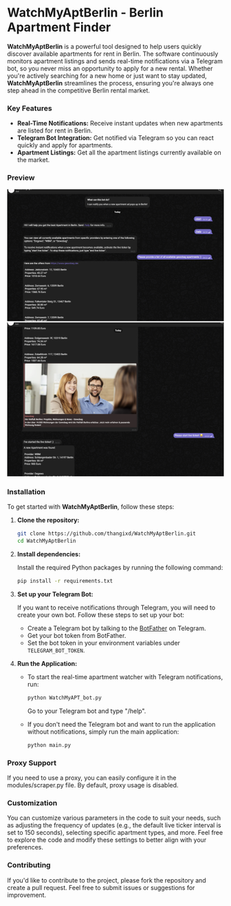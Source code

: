 
# WatchMyAptBerlin - Berlin Apartment Finder

**WatchMyAptBerlin** is a powerful tool designed to help users quickly discover available apartments for rent in Berlin. The software continuously monitors apartment listings and sends real-time notifications via a Telegram bot, so you never miss an opportunity to apply for a new rental. Whether you're actively searching for a new home or just want to stay updated, **WatchMyAptBerlin** streamlines the process, ensuring you're always one step ahead in the competitive Berlin rental market.

### Key Features

- **Real-Time Notifications:** Receive instant updates when new apartments are listed for rent in Berlin.
- **Telegram Bot Integration:** Get notified via Telegram so you can react quickly and apply for apartments.
- **Apartment Listings:** Get all the apartment listings currently available on the market.

  
### Preview
![img.png](img/tg_bot_example_1.png)
   ![img.png](img/tg_bot_example_2.png)
### Installation

To get started with **WatchMyAptBerlin**, follow these steps:

1. **Clone the repository:**

   ```bash
   git clone https://github.com/thangixd/WatchMyAptBerlin.git
   cd WatchMyAptBerlin
   ```

2. **Install dependencies:**

   Install the required Python packages by running the following command:

   ```bash
   pip install -r requirements.txt
   ```

3. **Set up your Telegram Bot:**

   If you want to receive notifications through Telegram, you will need to create your own bot. Follow these steps to set up your bot:
   
   - Create a Telegram bot by talking to the [BotFather](https://core.telegram.org/bots#botfather) on Telegram.
   - Get your bot token from BotFather.
   - Set the bot token in your environment variables under `TELEGRAM_BOT_TOKEN`.


4. **Run the Application:**

   - To start the real-time apartment watcher with Telegram notifications, run:

     ```bash
     python WatchMyAPT_bot.py
     ```
      Go to your Telegram bot and type "/help".
   - If you don't need the Telegram bot and want to run the application without notifications, simply run the main application:

     ```bash
     python main.py
     ```

### Proxy Support

If you need to use a proxy, you can easily configure it in the modules/scraper.py file. By default, proxy usage is disabled.

### Customization

You can customize various parameters in the code to suit your needs, such as adjusting the frequency of updates (e.g., the default live ticker interval is set to 150 seconds), selecting specific apartment types, and more. Feel free to explore the code and modify these settings to better align with your preferences.

### Contributing

If you'd like to contribute to the project, please fork the repository and create a pull request. Feel free to submit issues or suggestions for improvement.
